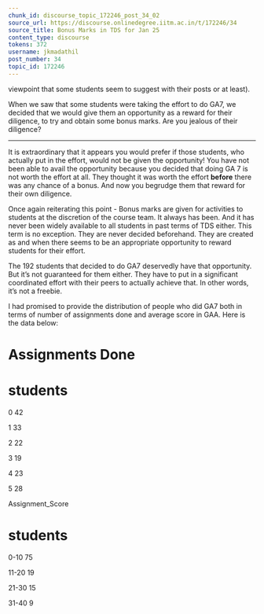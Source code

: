 ```yaml
---
chunk_id: discourse_topic_172246_post_34_02
source_url: https://discourse.onlinedegree.iitm.ac.in/t/172246/34
source_title: Bonus Marks in TDS for Jan 25
content_type: discourse
tokens: 372
username: jkmadathil
post_number: 34
topic_id: 172246
---
```


 viewpoint that some students seem to suggest with their posts or at least).

When we saw that some students were taking the effort to do GA7, we decided that we would give them an opportunity as a reward for their diligence, to try and obtain some bonus marks. Are you jealous of their diligence?

---

It is extraordinary that it appears you would prefer if those students, who actually put in the effort, would not be given the opportunity! You have not been able to avail the opportunity because you decided that doing GA 7 is not worth the effort at all. They thought it was worth the effort **before** there was any chance of a bonus. And now you begrudge them that reward for their own diligence.

Once again reiterating this point - Bonus marks are given for activities to students at the discretion of the course team. It always has been. And it has never been widely available to all students in past terms of TDS either. This term is no exception. They are never decided beforehand. They are created as and when there seems to be an appropriate opportunity to reward students for their effort.

The 192 students that decided to do GA7 deservedly have that opportunity. But it’s not guaranteed for them either. They have to put in a significant coordinated effort with their peers to actually achieve that. In other words, it’s not a freebie.

I had promised to provide the distribution of people who did GA7 both in terms of number of assignments done and average score in GAA. Here is the data below:

# Assignments Done
# students

0
42

1
33

2
22

3
19

4
23

5
28

Assignment_Score
# students

0-10
75

11-20
19

21-30
15

31-40
9
